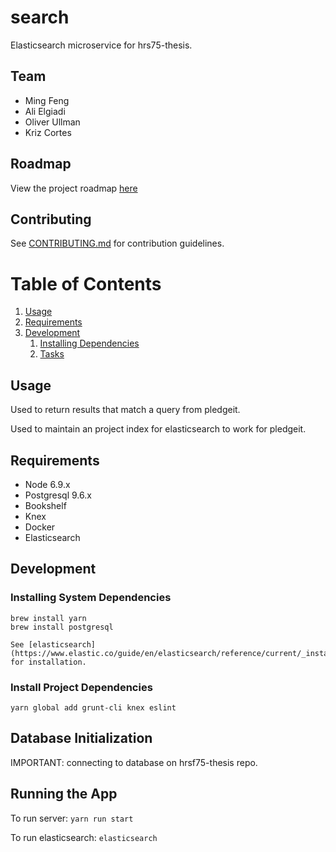 # search

Elasticsearch microservice for hrs75-thesis.

## Team

- Ming Feng
- Ali Elgiadi
- Oliver Ullman
- Kriz Cortes

## Roadmap

View the project roadmap [here](https://docs.google.com/document/d/1Uc6yfhYeWaZFlB6Q7AkCwsTridQs7q7b_kHSwMbx0tY/edit)

## Contributing

See [CONTRIBUTING.md](CONTRIBUTING.md) for contribution guidelines.

# Table of Contents

1. [Usage](#usage)
1. [Requirements](#requirements)
1. [Development](#development)
    1. [Installing Dependencies](#installing-dependencies)
    1. [Tasks](#tasks)

## Usage

Used to return results that match a query from pledgeit.

Used to maintain an project index for elasticsearch to work for pledgeit.


## Requirements

- Node 6.9.x
- Postgresql 9.6.x
- Bookshelf
- Knex
- Docker
- Elasticsearch

## Development

### Installing System Dependencies

```
brew install yarn
brew install postgresql

See [elasticsearch](https://www.elastic.co/guide/en/elasticsearch/reference/current/_installation.html) for installation.

```

### Install Project Dependencies

```
yarn global add grunt-cli knex eslint

```

## Database Initialization

IMPORTANT: connecting to database on hrsf75-thesis repo.


## Running the App

To run server: `yarn run start`

To run elasticsearch: `elasticsearch`
